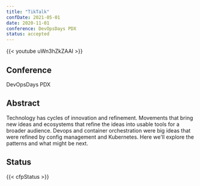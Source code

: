 ```yaml
---
title: "TikTalk"
confDate: 2021-05-01
date: 2020-11-01
conference: DevOpsDays PDX
status: accepted
---
```


{{< youtube uWn3hZkZAAI >}}

## Conference
DevOpsDays PDX

## Abstract
Technology has cycles of innovation and refinement.
Movements that bring new ideas and ecosystems that refine the ideas into usable tools for a broader audience.
Devops and container orchestration were big ideas that were refined by config management and Kubernetes.
Here we'll explore the patterns and what might be next.

## Status
{{< cfpStatus >}}
